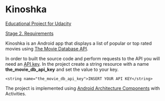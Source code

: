 # Kinoshka

[Educational Project for Udacity](https://www.udacity.com/course/associate-android-developer-fast-track--nd818)


[Stage 2. Requirements](https://docs.google.com/document/d/1ZlN1fUsCSKuInLECcJkslIqvpKlP7jWL2TP9m6UiA6I/pub?embedded=true)

Kinoshka is an Android app that displays a list of popular or top rated movies using [The Movie Database API](https://www.themoviedb.org/documentation/api).

In order to built the source code and perform requests to the API you will need an [API key](https://www.themoviedb.org/settings/api). 
In the project create a string resource with a name **the_movie_db_api_key** and set the value to your key.

`<string name="the_movie_db_api_key">INSERT YOUR API KEY</string>`

The project is implemented using [Android Architecture Components](https://developer.android.com/topic/libraries/architecture/index.html) with Activities.
